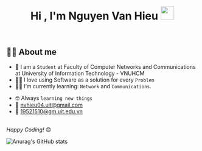 <h1 align="center">Hi , I'm Nguyen Van Hieu <img src="https://media.giphy.com/media/hvRJCLFzcasrR4ia7z/giphy.gif" width="35"></h1>
<p align="center">
  
</p>


<br>

## :sassy_man:  About me
- :school: I am a `Student` at Faculty of Computer Networks and Communications at University of Information Technology - VNUHCM
- :technologist: I love using Software as a solution for every `Problem`
- :student: I’m currently learning: `Network` and `Communications`.
<!-- - :thinking: I’m currently open for: `An Intern` or a new `job opportunity`, this is [MY RESUME](https://drive.google.com/file/d/1gdiny_4f5TVbSdfyAQxokLMMrBTi054P/view?usp=sharing). -->
- :nerd_face: Always `learning new things`
- 📧 nvhieu04.uit@gmail.com
- 🏫 19521510@gm.uit.edu.vn

<br>
<i>Happy Coding!</i> 😊

![Anurag's GitHub stats](https://github-readme-stats.vercel.app/api?username=anuraghazra&show_icons=true)
</p>


